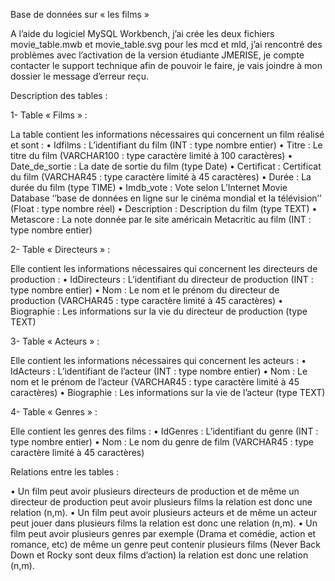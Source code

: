 Base de données sur « les films »

A l’aide du logiciel MySQL Workbench, j’ai crée les deux fichiers movie_table.mwb et movie_table.svg pour les mcd et mld, j’ai rencontré des problèmes avec l’activation de la version étudiante JMERISE, je compte contacter le support technique afin de pouvoir le faire, je vais joindre à mon dossier le message d’erreur reçu.

Description des tables :

1-	Table « Films » :

La table contient les informations nécessaires qui concernent un film réalisé et sont :
•	Idfilms : L’identifiant du film (INT : type nombre entier)
•	Titre : Le titre du film (VARCHAR100 : type caractère limité à 100 caractères)
•	Date_de_sortie : La date de sortie du film (type Date)
•	Certificat : Certificat du film (VARCHAR45 : type caractère limité à 45 caractères)
•	Durée : La durée du film (type TIME)
•	Imdb_vote : Vote selon L’Internet Movie Database ‘’base de données en ligne sur le cinéma mondial et la télévision’’ (Float : type nombre réel)
•	Description : Description du film (type TEXT)
•	Metascore : La note donnée par le site américain Metacritic au film (INT : type nombre entier)

2-	Table « Directeurs » : 

Elle contient les informations nécessaires qui concernent les directeurs de production :
•	IdDirecteurs : L’identifiant du directeur de production (INT : type nombre entier)
•	Nom : Le nom et le prénom du directeur de production (VARCHAR45 : type caractère limité à 45 caractères)
•	Biographie : Les informations sur la vie du directeur de production (type TEXT)

3-	Table « Acteurs » : 

Elle contient les informations nécessaires qui concernent les acteurs :
•	IdActeurs : L’identifiant de l’acteur (INT : type nombre entier)
•	Nom : Le nom et le prénom de l’acteur (VARCHAR45 : type caractère limité à 45 caractères)
•	Biographie : Les informations sur la vie de l’acteur (type TEXT)

4-	Table « Genres » : 

Elle contient les genres des films :
•	IdGenres : L’identifiant du genre (INT : type nombre entier)
•	Nom : Le nom du genre de film (VARCHAR45 : type caractère limité à 45 caractères)

Relations entre les tables :

•	Un film peut avoir plusieurs directeurs de production et de même un directeur de production peut avoir plusieurs films la relation est donc une relation (n,m).
•	Un film peut avoir plusieurs acteurs et de même un acteur peut jouer dans plusieurs films la relation est donc une relation (n,m).
•	Un film peut avoir plusieurs genres par exemple (Drama et comédie, action et romance, etc) de même un genre peut contenir plusieurs films (Never Back Down et Rocky sont deux films d’action) la relation est donc une relation (n,m).

